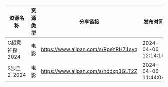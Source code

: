 | 资源名称      | 资源类型 | 分享链接                                 | 发布时间                |
| --------- | ---- | ------------------------------------ | ------------------- |
| C超意神探2024 | 电影   | https://www.alipan.com/s/RpeYRH71syq | 2024-04-06 12:14:16 |
| S沙丘2_2024 | 电影   | https://www.alipan.com/s/hddxp3GLT2Z | 2024-04-06 11:44:09 |
